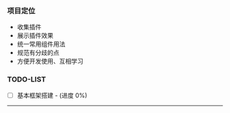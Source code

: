 ### 项目定位

- 收集插件
- 展示插件效果
- 统一常用组件用法
- 规范有分歧的点
- 方便开发使用、互相学习

### TODO-LIST

 - [ ] 基本框架搭建 - (进度 0%)
  
---
